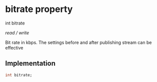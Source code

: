 


# bitrate property







int bitrate
  
_<span class="feature">read / write</span>_



<p>Bit rate in kbps. The settings before and after publishing stream can be effective</p>



## Implementation

```dart
int bitrate;
```







